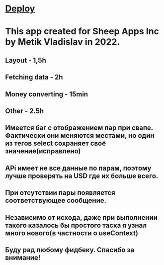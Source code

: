 # [Deploy](https://destolyar.github.io/sheep-apps-task/)
# This app created for Sheep Apps Inc by Metik Vladislav in 2022.
## Layout - 1,5h
## Fetching data - 2h
## Money converting - 15min
## Other - 2.5h



## Имеется баг с отображением пар при свапе. Фактически они меняются местами, но один из тегов select сохраняет своё значение(исправлено)
## APi имеет не все данные по парам, поэтому лучше проверять на USD где их больше всего. 
## При отсутствии пары появляется соответствующее сообщение.
## Независимо от исхода, даже при выполнении такого казалось бы простого таска я узнал много нового(в частности о useContext)
## Буду рад любому фидбеку. Спасибо за внимание!

